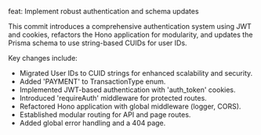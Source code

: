 feat: Implement robust authentication and schema updates

This commit introduces a comprehensive authentication system using JWT and cookies,
refactors the Hono application for modularity, and updates the Prisma schema
to use string-based CUIDs for user IDs.

Key changes include:
- Migrated User IDs to CUID strings for enhanced scalability and security.
- Added 'PAYMENT' to TransactionType enum.
- Implemented JWT-based authentication with 'auth_token' cookies.
- Introduced 'requireAuth' middleware for protected routes.
- Refactored Hono application with global middleware (logger, CORS).
- Established modular routing for API and page routes.
- Added global error handling and a 404 page.